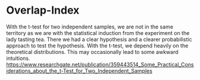 # Overlap-Index
 With the t-test for two independent samples, we are not in the same territory as we are with the statistical induction from the experiment on the lady tasting tea. There we had a clear hypothesis and a clearer probabilistic approach to test the hypothesis. With the t-test, we depend heavily on the theoretical distributions. This may occasionally lead to some awkward intuitions.
https://www.researchgate.net/publication/359443514_Some_Practical_Considerations_about_the_t-Test_for_Two_Independent_Samples
